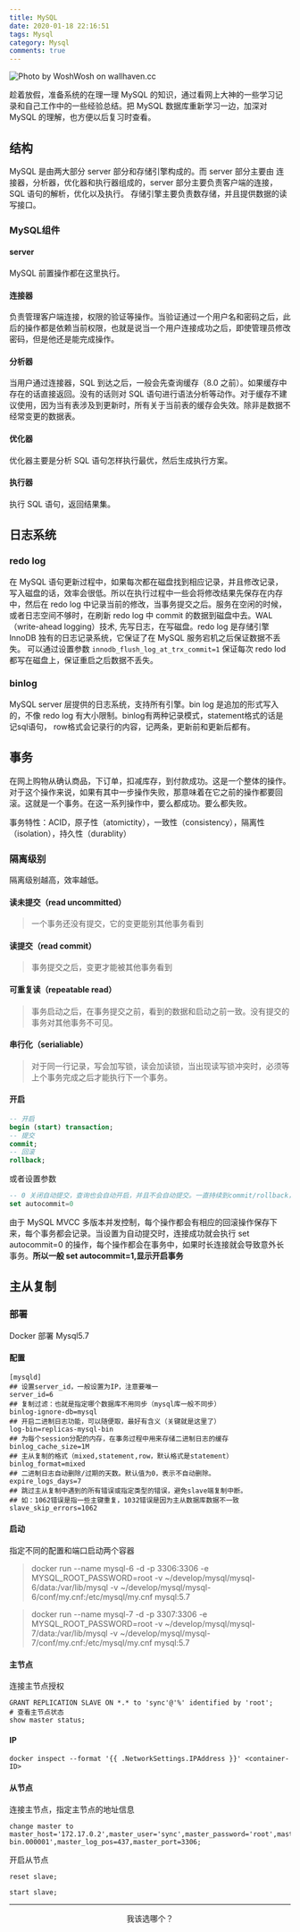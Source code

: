 ```yaml
---
title: MySQL
date: 2020-01-18 22:16:51
tags: Mysql
category: Mysql
comments: true
---
```


![Photo by WoshWosh on wallhaven.cc](/mysql.png)


趁着放假，准备系统的在理一理 MySQL 的知识，通过看网上大神的一些学习记录和自己工作中的一些经验总结。把 MySQL 数据库重新学习一边，加深对 MySQL 的理解，也方便以后复习时查看。

<!--more-->

## 结构

MySQL 是由两大部分 server 部分和存储引擎构成的。而 server 部分主要由 连接器，分析器，优化器和执行器组成的，server 部分主要负责客户端的连接，SQL 语句的解析，优化以及执行。 存储引擎主要负责数存储，并且提供数据的读写接口。

### MySQL组件
#### server

MySQL 前置操作都在这里执行。

#### 连接器

负责管理客户端连接，权限的验证等操作。当验证通过一个用户名和密码之后，此后的操作都是依赖当前权限，也就是说当一个用户连接成功之后，即使管理员修改密码，但是他还是能完成操作。

#### 分析器

当用户通过连接器，SQL 到达之后，一般会先查询缓存（8.0 之前）。如果缓存中存在的话直接返回。没有的话则对 SQL 语句进行语法分析等动作。对于缓存不建议使用，因为当有表涉及到更新时，所有关于当前表的缓存会失效。除非是数据不经常变更的数据表。

#### 优化器

优化器主要是分析 SQL 语句怎样执行最优，然后生成执行方案。

#### 执行器

执行 SQL 语句，返回结果集。

## 日志系统

### redo log

在 MySQL 语句更新过程中，如果每次都在磁盘找到相应记录，并且修改记录，写入磁盘的话，效率会很低。所以在执行过程中一些会将修改结果先保存在内存中，然后在 redo log 中记录当前的修改，当事务提交之后。服务在空闲的时候，或者日志空间不够时，在刷新 redo log 中 commit 的数据到磁盘中去。WAL （write-ahead logging）技术, 先写日志，在写磁盘。redo log 是存储引擎 InnoDB 独有的日志记录系统，它保证了在 MySQL 服务宕机之后保证数据不丢失。 可以通过设置参数 `innodb_flush_log_at_trx_commit=1` 保证每次 redo lod 都写在磁盘上，保证重启之后数据不丢失。

### binlog

MySQL server 层提供的日志系统，支持所有引擎。bin log 是追加的形式写入的，不像 redo log 有大小限制。binlog有两种记录模式，statement格式的话是记sql语句， row格式会记录行的内容，记两条，更新前和更新后都有。


## 事务

在网上购物从确认商品，下订单，扣减库存，到付款成功。这是一个整体的操作。对于这个操作来说，如果有其中一步操作失败，那意味着在它之前的操作都要回滚。这就是一个事务。在这一系列操作中，要么都成功。要么都失败。

事务特性：ACID，原子性（atomictity），一致性（consistency），隔离性（isolation），持久性（durablity）


### 隔离级别
隔离级别越高，效率越低。

#### 读未提交（read uncommitted）

> 一个事务还没有提交，它的变更能别其他事务看到




#### 读提交（read commit）

> 事务提交之后，变更才能被其他事务看到


#### 可重复读（repeatable read）

> 事务启动之后，在事务提交之前，看到的数据和启动之前一致。没有提交的事务对其他事务不可见。


#### 串行化（serialiable）

> 对于同一行记录，写会加写锁，读会加读锁，当出现读写锁冲突时，必须等上个事务完成之后才能执行下一个事务。

#### 开启
```sql
-- 开启
begin (start) transaction;
-- 提交
commit;
-- 回滚
rollback;
```
或者设置参数
```sql 
-- 0 关闭自动提交，查询也会自动开启，并且不会自动提交。一直持续到commit/rollback，或者断开连接。
set autocommit=0
```

由于 MySQL MVCC 多版本并发控制，每个操作都会有相应的回滚操作保存下来，每个事务都会记录。当设置为自动提交时，连接成功就会执行 set autocommit=0 的操作，每个操作都会在事务中，如果时长连接就会导致意外长事务。**所以一般 set autocommit=1,显示开启事务**

## 主从复制

### 部署

Docker 部署 Mysql5.7 

#### 配置

```
[mysqld]
## 设置server_id，一般设置为IP，注意要唯一
server_id=6
## 复制过滤：也就是指定哪个数据库不用同步（mysql库一般不同步）
binlog-ignore-db=mysql
## 开启二进制日志功能，可以随便取，最好有含义（关键就是这里了）
log-bin=replicas-mysql-bin
## 为每个session分配的内存，在事务过程中用来存储二进制日志的缓存
binlog_cache_size=1M
## 主从复制的格式（mixed,statement,row，默认格式是statement）
binlog_format=mixed
## 二进制日志自动删除/过期的天数。默认值为0，表示不自动删除。
expire_logs_days=7
## 跳过主从复制中遇到的所有错误或指定类型的错误，避免slave端复制中断。
## 如：1062错误是指一些主键重复，1032错误是因为主从数据库数据不一致
slave_skip_errors=1062
```

#### 启动

指定不同的配置和端口启动两个容器

> docker run --name mysql-6 -d -p 3306:3306 -e MYSQL_ROOT_PASSWORD=root -v ~/develop/mysql/mysql-6/data:/var/lib/mysql -v ~/develop/mysql/mysql-6/conf/my.cnf:/etc/mysql/my.cnf mysql:5.7



> docker run --name mysql-7 -d -p 3307:3306 -e MYSQL_ROOT_PASSWORD=root -v ~/develop/mysql/mysql-7/data:/var/lib/mysql -v ~/develop/mysql/mysql-7/conf/my.cnf:/etc/mysql/my.cnf mysql:5.7

#### 主节点

连接主节点授权

```
GRANT REPLICATION SLAVE ON *.* to 'sync'@'%' identified by 'root';
# 查看主节点状态
show master status;
```

#### IP

```
docker inspect --format '{{ .NetworkSettings.IPAddress }}' <container-ID> 
```

#### 从节点

连接主节点，指定主节点的地址信息

```
change master to master_host='172.17.0.2',master_user='sync',master_password='root',master_log_file='mysql-bin.000001',master_log_pos=437,master_port=3306;
```

开启从节点

```
reset slave;

start slave;
```



***

<center>我该选哪个？</center>